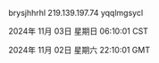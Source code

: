 brysjhhrhl 219.139.197.74 yqqlmgsycl

2024年 11月 03日 星期日 06:10:01 CST

2024年 11月 02日 星期六 22:10:01 GMT
